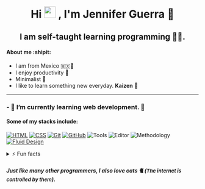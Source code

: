 <h1 align="center">Hi <img src="https://raw.githubusercontent.com/iampavangandhi/iampavangandhi/master/gifs/Hi.gif" width="30px"> , I'm Jennifer Guerra 🚀</h1>
<h2 align="center">I am self-taught learning programming 👩‍💻.</h2>
<h4>About me :shipit: </h4>


* I am from Mexico 🇲🇽🌮
* I enjoy productivity 🎯
* Minimalist 🌿
* I like to learn something new everyday. **Kaizen**  🚀


---
### - 🌱 I’m currently learning web development. 🔭

#### Some of my stacks include:

[![HTML](https://img.shields.io/badge/HTML-E34F26?style=for-the-badge&logo=html5&logoColor=white&labelColor=transparent)](https://simpleicons.org/icons/html5)
[![CSS](https://img.shields.io/badge/CSS-1572B6?style=for-the-badge&logo=css3&logoColor=white&labelColor=transparent)](https://simpleicons.org/icons/css3)
[![Git](https://img.shields.io/badge/Git-F05032?style=for-the-badge&logo=git&logoColor=white&labelColor=transparent)](https://simpleicons.org/icons/git)
[![GitHub](https://img.shields.io/badge/GitHub-181717?style=for-the-badge&logo=github&logoColor=white&labelColor=transparent)](https://simpleicons.org/icons/github)
![Tools](https://img.shields.io/badge/Tools-Terminal-informational?style=flat&logoColor=white&color=2bbc8a)
![Editor](https://img.shields.io/badge/Editor-VSCode-informational?style=flat&logoColor=white&color=blue)
![Methodology](https://img.shields.io/badge/Methodology-BEM-informational?style=flat&logoColor=white&color=orange)
[![Fluid Design](https://img.shields.io/badge/Fluid%20Design-b19cd9?style=flat&logoColor=white)](https://img.shields.io/badge/Fluid%20Design-b19cd9?style=flat&logoColor=white)

<details>
  <summary>⚡️ Fun facts</summary>
  	<ul>
	    <li><b>I am left-handed 🫲</li>
	    <li><b>I really like miniatures 🎨</li>
	    <li><b>I love Japan 🏯🇯🇵</li>
	</ul>
</details>
            



##### Just like many other programmers, I also love cats 🐈 (<span style="font-size: small;">_The internet is controlled by them_</span>).

